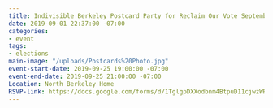 ```yaml
---
title: Indivisible Berkeley Postcard Party for Reclaim Our Vote September 25
date: 2019-09-01 22:37:00 -07:00
categories:
- event
tags:
- elections
main-image: "/uploads/Postcards%20Photo.jpg"
event-start-date: 2019-09-25 19:00:00 -07:00
event-end-date: 2019-09-25 21:00:00 -07:00
Location: North Berkeley Home
RSVP-link: https://docs.google.com/forms/d/1TglgpDXXodbnm4BtpuD11cjwzWRuHnzKtUZ6m-MrmIw/edit
---
```


